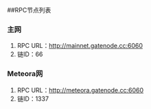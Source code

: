 ##RPC节点列表

### 主网

1. RPC URL：http://mainnet.gatenode.cc:6060
2. 链ID：66

### Meteora网

1. RPC URL：http://meteora.gatenode.cc:6060
2. 链ID：1337





